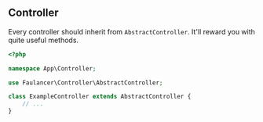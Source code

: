 
## Controller

Every controller should inherit from `AbstractController`. It'll reward you with quite useful methods.

```php
<?php

namespace App\Controller;

use Faulancer\Controller\AbstractController;

class ExampleController extends AbstractController {
    // ...    
}
```
